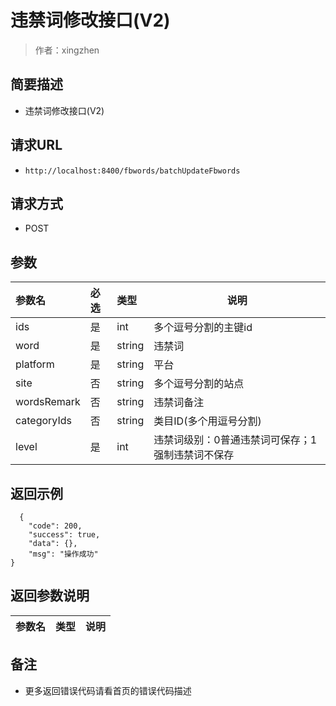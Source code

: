 # 违禁词修改接口(V2)

> 作者：xingzhen

## 简要描述

- 违禁词修改接口(V2)

## 请求URL
- ` http://localhost:8400/fbwords/batchUpdateFbwords `
  
## 请求方式
- POST 

## 参数

|参数名|必选|类型|说明|
|:----    |:---|:----- |-----   |
|ids |是  |int |多个逗号分割的主键id   |
|word |是  |string |违禁词   |
|platform |是  |string | 平台    |
|site     |否  |string | 多个逗号分割的站点    |
|wordsRemark     |否  |string | 违禁词备注    |
|categoryIds     |否  |string | 类目ID(多个用逗号分割)    |
|level    |是  |int | 违禁词级别：0普通违禁词可保存；1强制违禁词不保存    |

## 返回示例 

``` 
  {
    "code": 200,
    "success": true,
    "data": {},
    "msg": "操作成功"
}
```

## 返回参数说明 

|参数名|类型|说明|
|:-----  |:-----|-----                           |

## 备注 

- 更多返回错误代码请看首页的错误代码描述